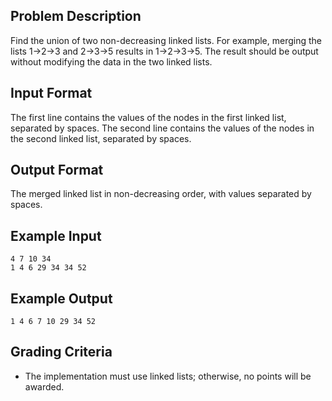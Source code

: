 ## Problem Description

Find the union of two non-decreasing linked lists. For example, merging the lists 1->2->3 and 2->3->5 results in 1->2->3->5. The result should be output without modifying the data in the two linked lists.

## Input Format

The first line contains the values of the nodes in the first linked list, separated by spaces.
The second line contains the values of the nodes in the second linked list, separated by spaces.

## Output Format

The merged linked list in non-decreasing order, with values separated by spaces.

## Example Input

```
4 7 10 34
1 4 6 29 34 34 52
```

## Example Output

```
1 4 6 7 10 29 34 52
```

## Grading Criteria

* The implementation must use linked lists; otherwise, no points will be awarded.